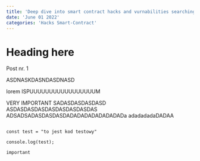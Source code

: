 ```yaml
---
title: 'Deep dive into smart contract hacks and vurnabilities searching.'
date: 'June 01 2022'
categories: 'Hacks Smart-Contract'
---
```


# Heading here

Post nr. 1


ASDNASKDASNDASDNASD

lorem ISPUUUUUUUUUUUUUUUUUM


<Emphasize type='warning'>
    VERY IMPORTANT SADASDASDASDASD
    ASDASDASDASDASDASDASDASDAS
    ADSADSADASDASDASDADADADADADADADADa
    adadadadaDADAA
</Emphasize>


```

const test = "to jest kod testowy"

console.log(test);

```

`important`